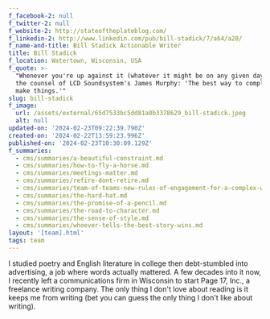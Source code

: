 ```yaml
---
f_facebook-2: null
f_twitter-2: null
f_website-2: http://stateoftheplateblog.com/
f_linkedin-2: http://www.linkedin.com/pub/bill-stadick/7/a64/a28/
f_name-and-title: Bill Stadick Actionable Writer
title: Bill Stadick
f_location: Watertown, Wisconsin, USA
f_quote: >-
  "Whenever you're up against it (whatever it might be on any given day), heed
  the counsel of LCD Soundsystem's James Murphy: 'The best way to complain is to
  make things.'"
slug: bill-stadick
f_image:
  url: /assets/external/65d7533bc5dd81a0b3378629_bill-stadick.jpeg
  alt: null
updated-on: '2024-02-23T09:22:39.790Z'
created-on: '2024-02-22T13:59:23.996Z'
published-on: '2024-02-23T10:30:09.129Z'
f_summaries:
  - cms/summaries/a-beautiful-constraint.md
  - cms/summaries/how-to-fly-a-horse.md
  - cms/summaries/meetings-matter.md
  - cms/summaries/refire-dont-retire.md
  - cms/summaries/team-of-teams-new-rules-of-engagement-for-a-complex-world.md
  - cms/summaries/the-hard-hat.md
  - cms/summaries/the-promise-of-a-pencil.md
  - cms/summaries/the-road-to-character.md
  - cms/summaries/the-sense-of-style.md
  - cms/summaries/whoever-tells-the-best-story-wins.md
layout: '[team].html'
tags: team
---
```


I studied poetry and English literature in college then debt-stumbled into advertising, a job where words actually mattered. A few decades into it now, I recently left a communications firm in Wisconsin to start Page 17, Inc., a freelance writing company. The only thing I don't love about reading is it keeps me from writing (bet you can guess the only thing I don't like about writing).
